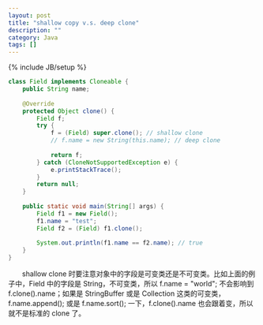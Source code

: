 ```yaml
---
layout: post
title: "shallow copy v.s. deep clone"
description: ""
category: Java
tags: []
---
```

{% include JB/setup %}

```java
class Field implements Cloneable {  
	public String name;  
	  
	@Override  
	protected Object clone() {  
		Field f;  
		try {  
			f = (Field) super.clone(); // shallow clone  
			// f.name = new String(this.name); // deep clone  
			  
			return f;  
		} catch (CloneNotSupportedException e) {  
			e.printStackTrace();  
		}  
		return null;  
	}  
	
	public static void main(String[] args) {
		Field f1 = new Field();
		f1.name = "test";
		Field f2 = (Field) f1.clone();
		
		System.out.println(f1.name == f2.name); // true
	}
}  
```

　　shallow clone 时要注意对象中的字段是可变类还是不可变类。比如上面的例子中，Field 中的字段是 String，不可变类，所以 f.name = "world"; 不会影响到 f.clone().name；如果是 StringBuffer 或是 Collection 这类的可变类，f.name.append(); 或是 f.name.sort(); 一下，f.clone().name 也会跟着变，所以就不是标准的 clone 了。